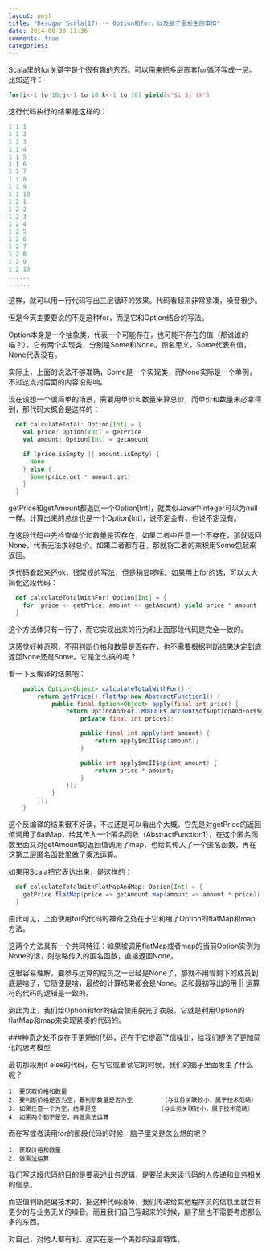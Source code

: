 ```yaml
---
layout: post
title: "Desugar Scala(17) -- Option和for，以及脑子里发生的事情"
date: 2014-08-30 11:36
comments: true
categories: 
---
```


Scala里的for关键字是个很有趣的东西。可以用来把多层嵌套for循环写成一层。比如这样：

```scala
for(i<-1 to 10;j<-1 to 10;k<-1 to 10) yield(s"$i $j $k")
```

这行代码执行的结果是这样的：

```scala
1 1 1
1 1 2
1 1 3
1 1 4
1 1 5
1 1 6
1 1 7
1 1 8
1 1 9
1 1 10
1 2 1
1 2 2
1 2 3
1 2 4
1 2 5
1 2 6
1 2 7
1 2 8
1 2 9
1 2 10
......
......
```

这样，就可以用一行代码写出三层循环的效果。代码看起来非常紧凑，噪音很少。

但是今天主要要说的不是这种for，而是它和Option结合的写法。

Option本身是一个抽象类，代表一个可能存在，也可能不存在的值（那谁谁的喵？）。它有两个实现类，分别是Some和None。顾名思义，Some代表有值，None代表没有。

实际上，上面的说法不够准确，Some是一个实现类，而None实际是一个单例，不过这点对后面的内容没影响。

现在设想一个很简单的场景，需要用单价和数量来算总价，而单价和数量未必拿得到，那代码大概会是这样的：

```scala
  def calculateTotal: Option[Int] = {
    val price: Option[Int] = getPrice
    val amount: Option[Int] = getAmount

    if (price.isEmpty || amount.isEmpty) {
      None
    } else {
      Some(price.get * amount.get)
    }
  }
```

getPrice和getAmount都返回一个Option[Int]，就类似Java中Integer可以为null一样。计算出来的总价也是一个Option[Int]，说不定会有，也说不定没有。

在这段代码中先检查单价和数量是否存在，如果二者中任意一个不存在，那就返回None，代表无法求得总价。如果二者都存在，那就将二者的乘积用Some包起来返回。

这代码看起来还ok，很常规的写法，但是稍显啰嗦。如果用上for的话，可以大大简化这段代码：

```scala
  def calculateTotalWithFor: Option[Int] = {
    for (price <- getPrice; amount <- getAmount) yield price * amount
  }
```

这个方法体只有一行了，而它实现出来的行为和上面那段代码是完全一致的。

这感觉好神奇啊，不用判断价格和数量是否存在，也不需要根据判断结果决定到底返回None还是Some。它是怎么搞的呢？

看一下反编译的结果吧：

```java
    public Option<Object> calculateTotalWithFor() {
        return getPrice().flatMap(new AbstractFunction1() {
            public final Option<Object> apply(final int price) {
                return OptionAndFor..MODULE$.account$of$OptionAndFor$$getAmount().map(new AbstractFunction1.mcII.sp() {
                    private final int price$1;

                    public final int apply(int amount) {
                        return apply$mcII$sp(amount);
                    }

                    public int apply$mcII$sp(int amount) {
                        return price * amount;
                    }
                });
            }
        });
    }
```

这个反编译的结果很不好读，不过还是可以看出个大概。它先是对getPrice的返回值调用了flatMap，给其传入一个匿名函数（AbstractFunction1），在这个匿名函数里面又对getAmount的返回值调用了map，也给其传入了一个匿名函数，再在这第二层匿名函数里做了乘法运算。

如果用Scala把它表达出来，是这样的：

```scala
  def calculateTotalWithFlatMapAndMap: Option[Int] = {
    getPrice.flatMap(price => getAmount.map(amount => amount * price))
  }
```

由此可见，上面使用for的代码的神奇之处在于它利用了Option的flatMap和map方法。

这两个方法具有一个共同特征：如果被调用flatMap或者map的当前Option实例为None的话，则忽略传入的匿名函数，直接返回None。

这很容易理解，要参与运算的成员之一已经是None了，那就不用管剩下的成员到底是啥了，它随便是啥，最终的计算结果都会是None。这和最初写出的用 || 运算符的代码的逻辑是一致的。

到此为止，我们给Option和for的结合使用脱光了衣服，它就是利用Option的flatMap和map来实现紧凑的代码的。

###神奇之处不仅在于更短的代码，还在于它提高了信噪比，给我们提供了更加简化的思考模型

最初那段用if else的代码，在写它或者读它的时候，我们的脑子里面发生了什么呢？

	1. 要获取价格和数量
	2. 要判断价格是否为空，要判断数量是否为空        （与业务关联较小，属于技术范畴）
	3. 如果任意一个为空，结果是空                 （与业务关联较小，属于技术范畴）
	4. 如果两个都不是空，再做乘法运算
	
而在写或者读用for的那段代码的时候，脑子里又是怎么想的呢？

	1. 获取价格和数量
	2. 做乘法运算

我们写这段代码的目的是要表述业务逻辑，是要给未来读代码的人传递和业务相关的信息。

而空值判断是偏技术的，把这种代码消掉，我们传递给其他程序员的信息里就含有更少的与业务无关的噪音。而且我们自己写起来的时候，脑子里也不需要考虑那么多的东西。

对自己，对他人都有利。这实在是一个美妙的语言特性。